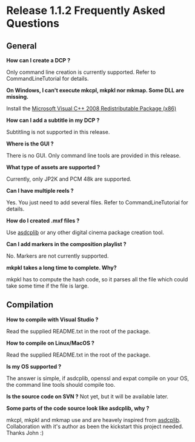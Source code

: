 # Release 1.1.2 Frequently Asked Questions #
## General ##
**How can I create a DCP ?**

Only command line creation is currently supported. Refer to CommandLineTutorial for details.

**On Windows, I can't execute mkcpl, mkpkl nor mkmap. Some DLL are missing.**

Install the [Microsoft Visual C++ 2008 Redistributable Package (x86)](http://www.microsoft.com/downloads/details.aspx?FamilyID=9B2DA534-3E03-4391-8A4D-074B9F2BC1BF&displaylang=en)

**How can I add a subtitle in my DCP ?**

Subtitling is not supported in this release.

**Where is the GUI ?**

There is no GUI. Only command line tools are provided in this release.

**What type of assets are supported ?**

Currently, only JP2K and PCM 48k are supported.

**Can I have multiple reels ?**

Yes. You just need to add several files. Refer to CommandLineTutorial for details.

**How do I created .mxf files ?**

Use [asdcplib](http://www.cinecert.com/asdcplib) or any other digital cinema package creation tool.

**Can I add markers in the composition playlist ?**

No. Markers are not currently supported.

**mkpkl takes a long time to complete. Why?**

mkpkl has to compute the hash code, so it parses all the file which could take some time if the file is large.

## Compilation ##
**How to compile with Visual Studio ?**

Read the supplied README.txt in the root of the package.

**How to compile on Linux/MacOS ?**

Read the supplied README.txt in the root of the package.

**Is my OS supported ?**

The answer is simple, if asdcplib, openssl and expat compile on your OS, the command line tools should compile too.

**Is the source code on SVN ?**
Not yet, but it will be available later.

**Some parts of the code source look like asdcplib, why ?**

mkcpl, mkpkl and mkmap use and are heavely inspired from [asdcplib](http://www.cinecert.com/asdcplib). Collaboration with it's author as been the kickstart this project needed. Thanks John :)